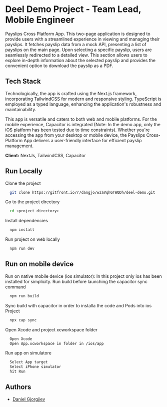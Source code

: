 
# Deel Demo Project - Team Lead, Mobile Engineer

Payslips Cross Platform App.
This two-page application is designed to provide users with a streamlined experience in viewing and managing their payslips. It fetches payslip data from a mock API, presenting a list of payslips on the main page. Upon selecting a specific payslip, users are seamlessly redirected to a detailed view. This section allows users to explore in-depth information about the selected payslip and provides the convenient option to download the payslip as a PDF.


## Tech Stack
Technologically, the app is crafted using the Next.js framework, incorporating TailwindCSS for modern and responsive styling. TypeScript is employed as a typed language, enhancing the application's robustness and maintainability.

This app is versatile and caters to both web and mobile platforms. For the mobile experience, Capacitor is integrated (Note: In the demo app, only the iOS platform has been tested due to time constraints). Whether you're accessing the app from your desktop or mobile device, the Payslips Cross-Platform App delivers a user-friendly interface for efficient payslip management.

**Client:** NextJs, TailwindCSS, Capacitor
## Run Locally

Clone the project

```bash
  git clone https://gitfront.io/r/dangjo/wzaVqhGTWQDh/deel-demo.git
```

Go to the project directory

```bash
  cd <project directory>
```

Install dependencies

```bash
  npm install
```

Run project on web locally

```bash
  npm run dev
```


## Run on mobile device

Run on native mobile device (ios simulator): In this project only ios has been installed for simplicity. Run build before launching the capacitor sync command


```bash
  npm run build
```
Sync build with capacitor in order to installa the code and Pods into ios Project

```bash
  npx cap sync
```
Open Xcode and project xcworkspace folder
```bash
  Open Xcode
  Open App.xcworkspace in folder in /ios/app
```
Run app on simulatore
```bash
  Select App target
  Select iPhone simulator
  hit Run
```
## Authors

- [Daniel Gjorgjiev](https://www.linkedin.com/in/daniel-gjorgjiev/)

